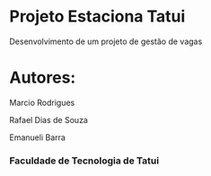 <h1>Projeto Estaciona Tatui</h1>
Desenvolvimento de um projeto de gestão de vagas

<h1>Autores:</h1>

<p>Marcio Rodrigues</p>
<p>Rafael Dias de Souza</p>
<p>Emanueli Barra</p>




<h3>Faculdade de Tecnologia de Tatui<h3>
